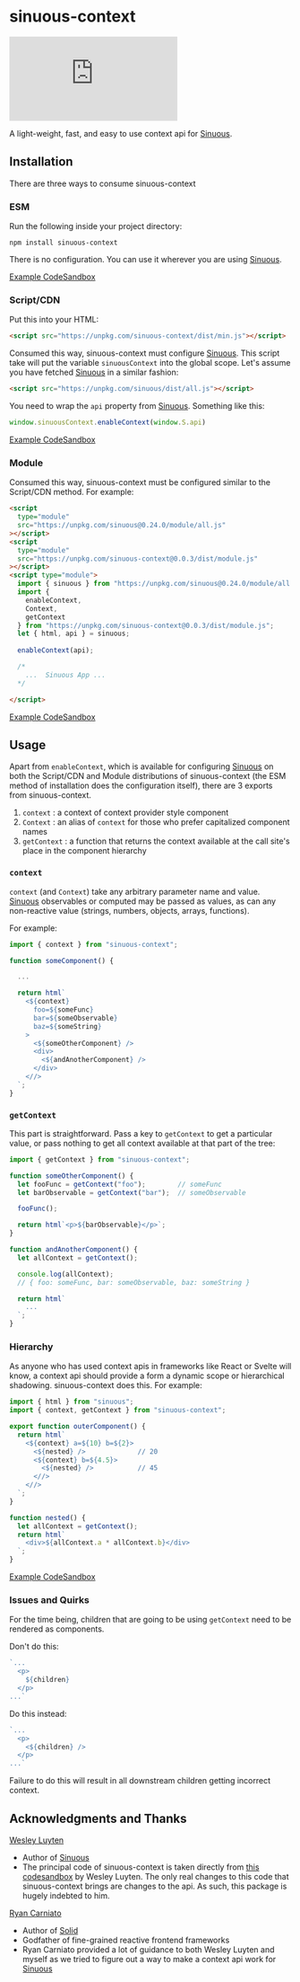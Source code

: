 # sinuous-context

![Badge size](https://img.badgesize.io/https://unpkg.com/sinuous-context/dist/min.js?v=1&compression=gzip&label=gzip&style=flat-square)

A light-weight, fast, and easy to use context api for [Sinuous](https://github.com/luwes/sinuous).

## Installation

There are three ways to consume sinuous-context

### ESM

Run the following inside your project directory:

`npm install sinuous-context`

There is no configuration. You can use it wherever you are using [Sinuous](https://github.com/luwes/sinuous).

[Example CodeSandbox](https://codesandbox.io/s/sinuous-context-esm-t3swm)

### Script/CDN

Put this into your HTML:

```html
<script src="https://unpkg.com/sinuous-context/dist/min.js"></script>
```

Consumed this way, sinuous-context must configure [Sinuous](https://github.com/luwes/sinuous). This script take will put the variable `sinuousContext` into the global scope. Let's assume you have fetched [Sinuous](https://github.com/luwes/sinuous) in a similar fashion:

```html
<script src="https://unpkg.com/sinuous/dist/all.js"></script>
```

You need to wrap the `api` property from [Sinuous](https://github.com/luwes/sinuous). Something like this:

```js
window.sinuousContext.enableContext(window.S.api)
```

[Example CodeSandbox](https://codesandbox.io/s/sinuous-context-cdn-lupwk)

### Module

Consumed this way, sinuous-context must be configured similar to the Script/CDN method. For example:

```html
<script
  type="module"
  src="https://unpkg.com/sinuous@0.24.0/module/all.js"
></script>
<script
  type="module"
  src="https://unpkg.com/sinuous-context@0.0.3/dist/module.js"
></script>
<script type="module">
  import { sinuous } from "https://unpkg.com/sinuous@0.24.0/module/all.js";
  import {
    enableContext,
    Context,
    getContext
  } from "https://unpkg.com/sinuous-context@0.0.3/dist/module.js";
  let { html, api } = sinuous;
  
  enableContext(api);

  /*  
    ...  Sinuous App ...
  */

</script>
```

[Example CodeSandbox](https://codesandbox.io/s/sinuous-context-module-7d78u)

## Usage

Apart from `enableContext`, which is available for configuring [Sinuous](https://github.com/luwes/sinuous) on both the Script/CDN and Module distributions of sinuous-context (the ESM method of installation does the configuration itself), there are 3 exports from sinuous-context.

1. `context` : a context of context provider style component
2. `Context` : an alias of `context` for those who prefer capitalized component names
3. `getContext` : a function that returns the context available at the call site's place in the component hierarchy

### `context`

`context` (and `Context`) take any arbitrary parameter name and value. [Sinuous](https://github.com/luwes/sinuous) observables or computed may be passed as values, as can any non-reactive value (strings, numbers, objects, arrays, functions).

For example:

```js
import { context } from "sinuous-context";

function someComponent() {

  ...

  return html`
    <${context}
      foo=${someFunc}
      bar=${someObservable}
      baz=${someString}
    >
      <${someOtherComponent} />
      <div>
        <${andAnotherComponent} />
      </div>
    <//>
  `;
}
```

### `getContext`

This part is straightforward. Pass a key to `getContext` to get a particular value, or pass nothing to get all context available at that part of the tree:

```js
import { getContext } from "sinuous-context";

function someOtherComponent() {
  let fooFunc = getContext("foo");        // someFunc
  let barObservable = getContext("bar");  // someObservable

  fooFunc();

  return html`<p>${barObservable}</p>`;
}

function andAnotherComponent() {
  let allContext = getContext();

  console.log(allContext);
  // { foo: someFunc, bar: someObservable, baz: someString }

  return html`
    ...
  `;
}
```

### Hierarchy

As anyone who has used context apis in frameworks like React or Svelte will know, a context api should provide a form a dynamic scope or hierarchical shadowing. sinuous-context does this. For example:

```js
import { html } from "sinuous";
import { context, getContext } from "sinuous-context";

export function outerComponent() {
  return html`
    <${context} a=${10} b=${2}>
      <${nested} />             // 20
      <${context} b=${4.5}>
        <${nested} />           // 45
      <//>
    <//>
  `;
}

function nested() {
  let allContext = getContext();
  return html`
    <div>${allContext.a * allContext.b}</div>
  `;
}
```

[Example CodeSandbox](https://codesandbox.io/s/sinuous-context-simple-example-wj363)

### Issues and Quirks

For the time being, children that are going to be using `getContext` need to be rendered as components.

Don't do this:
```js
`...
  <p>
    ${children}
  </p>
...`
```

Do this instead:
```js
`...
  <p>
    <${children} />
  </p>
...`
```

Failure to do this will result in all downstream children getting incorrect context.


## Acknowledgments and Thanks

[Wesley Luyten](https://github.com/luwes) 

- Author of [Sinuous](https://github.com/luwes/sinuous)
- The principal code of sinuous-context is taken directly from [this codesandbox](https://codesandbox.io/s/sinuous-context-6vz16) by Wesley Luyten. The only real changes to this code that sinuous-context brings are changes to the api. As such, this package is hugely indebted to him. 

[Ryan Carniato](https://github.com/ryansolid)

- Author of [Solid](https://github.com/ryansolid/solid)
- Godfather of fine-grained reactive frontend frameworks
- Ryan Carniato provided a lot of guidance to both Wesley Luyten and myself as we tried to figure out a way to make a context api work for [Sinuous](https://github.com/luwes/sinuous)